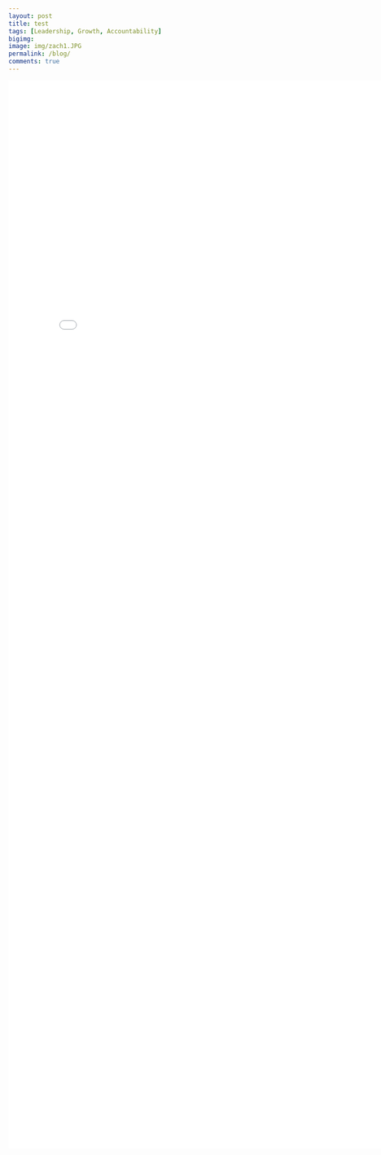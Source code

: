 ```yaml
---
layout: post
title: test
tags: [Leadership, Growth, Accountability]
bigimg: 
image: img/zach1.JPG
permalink: /blog/
comments: true
---
```


<embed src="/img/Improv_and_product_clean.pdf"
  width="800px" height="2100px">
